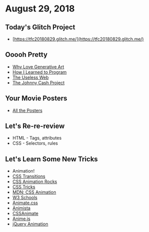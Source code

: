 # August 29, 2018

## Today's Glitch Project

- [https://tfc20180829.glitch.me/](https://tfc20180829.glitch.me/)

## Ooooh Pretty

- [Why Love Generative Art](https://www.artnome.com/news/2018/8/8/why-love-generative-art)
- [How I Learned to Program](https://www.youtube.com/watch?v=Y4cOmMDCUJc)
- [The Useless Web](https://theuselessweb.com/)
- [The Johnny Cash Project](https://vimeo.com/15416762)

## Your Movie Posters

- [All the Posters](https://zany-paper.glitch.me/)

## Let's Re-re-review

- HTML - Tags, attributes
- CSS - Selectors, rules

## Let's Learn Some New Tricks

- Animation!
- [CSS Transitions](https://www.w3schools.com/css/css3_transitions.asp)
- [CSS Animation Rocks](https://cssanimation.rocks/)
- [CSS Tricks](https://css-tricks.com/almanac/properties/a/animation/)
- [MDN: CSS Animation](https://developer.mozilla.org/en-US/docs/Web/CSS/CSS_Animations/Using_CSS_animations)
- [W3 Schools](https://www.w3schools.com/css/css3_animations.asp)
- [Animate.css](https://daneden.github.io/animate.css/)
- [Animista](http://animista.net/)
- [CSSAnimate](http://cssanimate.com/)
- [Anime.js](http://animejs.com/)
- [jQuery Animation](http://api.jquery.com/animate/)
